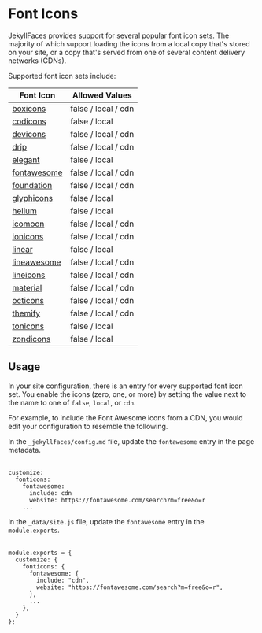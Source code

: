 # Font Icons

JekyllFaces provides support for several popular font icon sets. The majority of which support loading the icons from a local copy that's stored on your site, or a copy that's served from one of several content delivery networks (CDNs).

Supported font icon sets include:

| Font Icon                                                                  | Allowed Values       
|----------------------------------------------------------------------------|----------------------|
| [boxicons](https://boxicons.com/)                                          | false / local / cdn  |
| [codicons](https://microsoft.github.io/vscode-codicons/)                   | false / local        |
| [devicons](https://vorillaz.github.io/devicons/#/main)                     | false / local / cdn  |
| [drip](http://demo.amitjakhu.com/dripicons/)                               | false / local / cdn  |
| [elegant](https://www.elegantthemes.com/blog/resources/elegant-icon-font)  | false / local        |
| [fontawesome](https://fontawesome.com/search?m=free&o=r)                   | false / local / cdn  |
| [foundation](https://zurb.com/playground/foundation-icon-fonts-3)          | false / local / cdn  |
| [glyphicons](https://www.glyphicons.com/)                                  | false / local        |
| [helium](https://tympanus.net/codrops/2014/10/10/freebie-helium-icon-set/) | false / local        |
| [icomoon](https://icomoon.io/#icons)                                       | false / local / cdn  |
| [ionicons](https://ionic.io/ionicons)                                      | false / local / cdn  |
| [linear](https://linearicons.com/free)                                     | false / local        |
| [lineawesome](https://icons8.com/line-awesome/howto)                       | false / local / cdn  |
| [lineicons](https://lineicons.com/download/)                               | false / local / cdn  |
| [material](https://fonts.google.com/icons)                                 | false / local / cdn  |
| [octicons](https://primer.style/foundations/icons/)                        | false / local / cdn  |
| [themify](https://themify.me/themify-icons)                                | false / local / cdn  |
| [tonicons](https://www.tonicons.com/font-tonicons/)                        | false / local        |
| [zondicons](https://www.zondicons.com/)                                    | false / local        |



## Usage

In your site configuration, there is an entry for every supported font icon set. You enable the icons (zero, one, or more) by setting the value next to the name to one of `false`, `local`, or `cdn`.

For example, to include the Font Awesome icons from a CDN, you would edit your configuration to resemble the following.

<tabs>
<tab title="Jekyll">

In the `_jekyllfaces/config.md` file, update the `fontawesome` entry in the page metadata.
<br/><br/>

```
customize:
  fonticons:
    fontawesome: 
      include: cdn
      website: https://fontawesome.com/search?m=free&o=r
    ...
```
</tab>
<tab title="Eleventy">

In the `_data/site.js` file, update the `fontawesome` entry in the `module.exports`.
<br/><br/>

```
module.exports = {
  customize: {
    fonticons: {
      fontawesome: {
        include: "cdn",
        website: "https://fontawesome.com/search?m=free&o=r",
      },
      ...
    },
  }
};
```
</tab>
</tabs>

